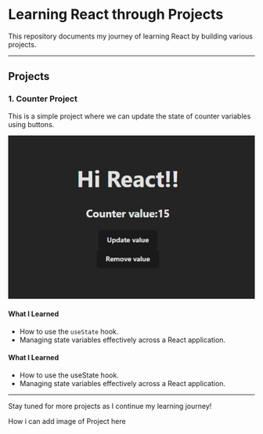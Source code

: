 # Learning React through Projects

This repository documents my journey of learning React by building various projects.

---

## Projects

### 1. Counter Project
This is a simple project where we can update the state of counter variables using buttons.

![Counter Project](https://github.com/crazypunk08/React/blob/main/assests/Counter.jpg.jpg)

#### **What I Learned**
- How to use the `useState` hook.
- Managing state variables effectively across a React application.


#### **What I Learned**
- How to use the useState hook.
- Managing state variables effectively across a React application.

---

Stay tuned for more projects as I continue my learning journey!

How i can add image of Project here
